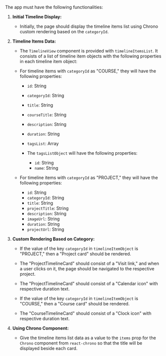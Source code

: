 The app must have the following functionalities:

1. **Initial Timeline Display:**
   - Initially, the page should display the timeline items list using Chrono custom rendering based on the `categoryId`.

2. **Timeline Items Data:**
   - The `TimelineView` component is provided with `timelineItemsList`. It consists of a list of timeline item objects with the following properties in each timeline item object:

   - For timeline items with `categoryId` as "COURSE," they will have the following properties:
     - `id`: String
     - `categoryId`: String
     - `title`: String
     - `courseTitle`: String
     - `description`: String
     - `duration`: String
     - `tagsList`: Array

     - The `tagsListObject` will have the following properties:
       - `id`: String
       - `name`: String

   - For timeline items with `categoryId` as "PROJECT," they will have the following properties:
     - `id`: String
     - `categoryId`: String
     - `title`: String
     - `projectTitle`: String
     - `description`: String
     - `imageUrl`: String
     - `duration`: String
     - `projectUrl`: String

3. **Custom Rendering Based on Category:**
   - If the value of the key `categoryId` in `timelineItemObject` is "PROJECT," then a "Project card" should be rendered.
   - The "ProjectTimelineCard" should consist of a "Visit link," and when a user clicks on it, the page should be navigated to the respective project.
   - The "ProjectTimelineCard" should consist of a "Calendar icon" with respective duration text.

   - If the value of the key `categoryId` in `timelineItemObject` is "COURSE," then a "Course card" should be rendered.
   - The "CourseTimelineCard" should consist of a "Clock icon" with respective duration text.

4. **Using Chrono Component:**
   - Give the timeline items list data as a value to the `items` prop for the `Chrono` component from `react-chrono` so that the title will be displayed beside each card.
